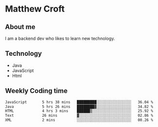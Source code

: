 # Matthew Croft

## About me
I am a backend dev who likes to learn new technology. 

## Technology
- Java
- JavaScript
- Html

## Weekly Coding time
<!--START_SECTION:waka-->

```txt
JavaScript       5 hrs 38 mins   █████████░░░░░░░░░░░░░░░░   36.04 %
Java             5 hrs 26 mins   ████████▓░░░░░░░░░░░░░░░░   34.82 %
HTML             4 hrs 3 mins    ██████▒░░░░░░░░░░░░░░░░░░   25.92 %
Text             26 mins         ▓░░░░░░░░░░░░░░░░░░░░░░░░   02.86 %
XML              2 mins          ░░░░░░░░░░░░░░░░░░░░░░░░░   00.26 %
```

<!--END_SECTION:waka-->
